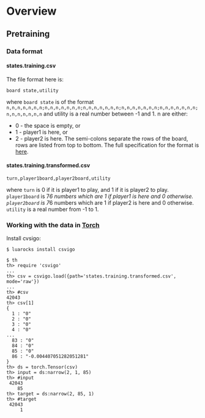 # Overview

## Pretraining

### Data format

#### states.training.csv

The file format here is:

```
board state,utility
```

where `board state` is of the format `n,n,n,n,n,n,n;n,n,n,n,n,n,n;n,n,n,n,n,n,n;n,n,n,n,n,n,n;n,n,n,n,n,n,n;n,n,n,n,n,n,n` and utility is a real number between -1 and 1. n are either:
* 0 - the space is empty, or
* 1 - player1 is here, or
* 2 - player2 is here.
The semi-colons separate the rows of the board, rows are listed from top to bottom. The full specification for the format is [here](http://theaigames.com/competitions/four-in-a-row/getting-started).

#### states.training.transformed.csv

```
turn,player1board,player2board,utility
```
where `turn` is 0 if it is player1 to play, and 1 if it is player2 to play. `player1board` is 7*6 numbers which are 1 if player1 is here and 0 otherwise. `player2board` is 7*6 numbers which are 1 if player2 is here and 0 otherwise. `utility` is a real number from -1 to 1.

### Working with the data in [Torch](http://torch.ch/)

Install cvsigo:
```
$ luarocks install csvigo
```

```
$ th
th> require 'csvigo'
...
th> csv = csvigo.load({path='states.training.transformed.csv', mode='raw'})
...
th> #csv
42043
th> csv[1]
{
  1 : "0"
  2 : "0"
  3 : "0"
  4 : "0"
...
  83 : "0"
  84 : "0"
  85 : "0"
  86 : "-0.004407051282051281"
}
th> ds = torch.Tensor(csv)
th> input = ds:narrow(2, 1, 85)
th> #input
 42043
    85
th> target = ds:narrow(2, 85, 1)
th> #target
 42043
     1    
```